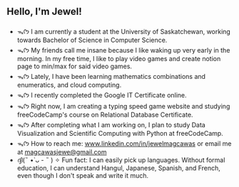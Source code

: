 ## Hello, I'm Jewel!

- ᯓᡣ𐭩 I am currently a student at the University of Saskatchewan, working towards Bachelor of Science in Computer Science.
- ᯓᡣ𐭩 My friends call me insane because I like waking up very early in the morning. In my free time, I like to play video games and create notion page to min/max for said video games.
- ᯓᡣ𐭩 Lately, I have been learning mathematics combinations and enumeratics, and cloud computing.
- ᯓᡣ𐭩  I recently completed the Google IT Certificate online.
- ᯓᡣ𐭩 Right now, I am creating a typing speed game website and studying freeCodeCamp's course on Relational Database Certificate.
- ᯓᡣ𐭩 After completing what I am working on, I plan to study Data Visualization and Scientific Computing with Python at freeCodeCamp.
- ᯓᡣ𐭩 How to reach me: www.linkedin.com/in/jewelmagcawas or email me at magcawasjewe@gmail.com
- ദ്ദി(˵ •̀ ᴗ - ˵ ) ✧ Fun fact: I can easily pick up languages. Without formal education, I can understand Hangul, Japanese, Spanish, and French, even though I don't speak and write it much.

<!---
m-jewel/m-jewel is a ✨ special ✨ repository because its `README.md` (this file) appears on your GitHub profile.
You can click the Preview link to take a look at your changes.
--->
